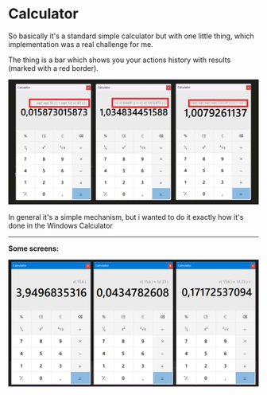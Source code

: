 # Calculator
So basically it's a standard simple calculator but with one little thing, which implementation was a real challenge for me.

The thing is a bar which shows you your actions history with results (marked with a red border).

![screen2](/screenshots/screen2.png)

In general it's a simple mechanism, but i wanted to do it exactly
how it's done in the Windows Calculator

---

__Some screens:__

![screen1](/screenshots/screen1.png)



